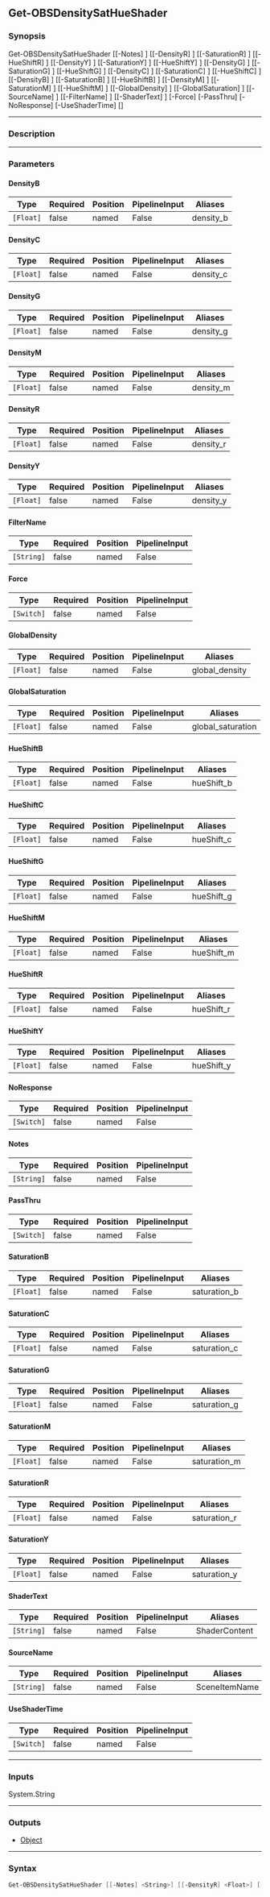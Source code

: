 Get-OBSDensitySatHueShader
--------------------------

### Synopsis
Get-OBSDensitySatHueShader [[-Notes] <string>] [[-DensityR] <float>] [[-SaturationR] <float>] [[-HueShiftR] <float>] [[-DensityY] <float>] [[-SaturationY] <float>] [[-HueShiftY] <float>] [[-DensityG] <float>] [[-SaturationG] <float>] [[-HueShiftG] <float>] [[-DensityC] <float>] [[-SaturationC] <float>] [[-HueShiftC] <float>] [[-DensityB] <float>] [[-SaturationB] <float>] [[-HueShiftB] <float>] [[-DensityM] <float>] [[-SaturationM] <float>] [[-HueShiftM] <float>] [[-GlobalDensity] <float>] [[-GlobalSaturation] <float>] [[-SourceName] <string>] [[-FilterName] <string>] [[-ShaderText] <string>] [-Force] [-PassThru] [-NoResponse] [-UseShaderTime] [<CommonParameters>]

---

### Description

---

### Parameters
#### **DensityB**

|Type     |Required|Position|PipelineInput|Aliases  |
|---------|--------|--------|-------------|---------|
|`[Float]`|false   |named   |False        |density_b|

#### **DensityC**

|Type     |Required|Position|PipelineInput|Aliases  |
|---------|--------|--------|-------------|---------|
|`[Float]`|false   |named   |False        |density_c|

#### **DensityG**

|Type     |Required|Position|PipelineInput|Aliases  |
|---------|--------|--------|-------------|---------|
|`[Float]`|false   |named   |False        |density_g|

#### **DensityM**

|Type     |Required|Position|PipelineInput|Aliases  |
|---------|--------|--------|-------------|---------|
|`[Float]`|false   |named   |False        |density_m|

#### **DensityR**

|Type     |Required|Position|PipelineInput|Aliases  |
|---------|--------|--------|-------------|---------|
|`[Float]`|false   |named   |False        |density_r|

#### **DensityY**

|Type     |Required|Position|PipelineInput|Aliases  |
|---------|--------|--------|-------------|---------|
|`[Float]`|false   |named   |False        |density_y|

#### **FilterName**

|Type      |Required|Position|PipelineInput|
|----------|--------|--------|-------------|
|`[String]`|false   |named   |False        |

#### **Force**

|Type      |Required|Position|PipelineInput|
|----------|--------|--------|-------------|
|`[Switch]`|false   |named   |False        |

#### **GlobalDensity**

|Type     |Required|Position|PipelineInput|Aliases       |
|---------|--------|--------|-------------|--------------|
|`[Float]`|false   |named   |False        |global_density|

#### **GlobalSaturation**

|Type     |Required|Position|PipelineInput|Aliases          |
|---------|--------|--------|-------------|-----------------|
|`[Float]`|false   |named   |False        |global_saturation|

#### **HueShiftB**

|Type     |Required|Position|PipelineInput|Aliases   |
|---------|--------|--------|-------------|----------|
|`[Float]`|false   |named   |False        |hueShift_b|

#### **HueShiftC**

|Type     |Required|Position|PipelineInput|Aliases   |
|---------|--------|--------|-------------|----------|
|`[Float]`|false   |named   |False        |hueShift_c|

#### **HueShiftG**

|Type     |Required|Position|PipelineInput|Aliases   |
|---------|--------|--------|-------------|----------|
|`[Float]`|false   |named   |False        |hueShift_g|

#### **HueShiftM**

|Type     |Required|Position|PipelineInput|Aliases   |
|---------|--------|--------|-------------|----------|
|`[Float]`|false   |named   |False        |hueShift_m|

#### **HueShiftR**

|Type     |Required|Position|PipelineInput|Aliases   |
|---------|--------|--------|-------------|----------|
|`[Float]`|false   |named   |False        |hueShift_r|

#### **HueShiftY**

|Type     |Required|Position|PipelineInput|Aliases   |
|---------|--------|--------|-------------|----------|
|`[Float]`|false   |named   |False        |hueShift_y|

#### **NoResponse**

|Type      |Required|Position|PipelineInput|
|----------|--------|--------|-------------|
|`[Switch]`|false   |named   |False        |

#### **Notes**

|Type      |Required|Position|PipelineInput|
|----------|--------|--------|-------------|
|`[String]`|false   |named   |False        |

#### **PassThru**

|Type      |Required|Position|PipelineInput|
|----------|--------|--------|-------------|
|`[Switch]`|false   |named   |False        |

#### **SaturationB**

|Type     |Required|Position|PipelineInput|Aliases     |
|---------|--------|--------|-------------|------------|
|`[Float]`|false   |named   |False        |saturation_b|

#### **SaturationC**

|Type     |Required|Position|PipelineInput|Aliases     |
|---------|--------|--------|-------------|------------|
|`[Float]`|false   |named   |False        |saturation_c|

#### **SaturationG**

|Type     |Required|Position|PipelineInput|Aliases     |
|---------|--------|--------|-------------|------------|
|`[Float]`|false   |named   |False        |saturation_g|

#### **SaturationM**

|Type     |Required|Position|PipelineInput|Aliases     |
|---------|--------|--------|-------------|------------|
|`[Float]`|false   |named   |False        |saturation_m|

#### **SaturationR**

|Type     |Required|Position|PipelineInput|Aliases     |
|---------|--------|--------|-------------|------------|
|`[Float]`|false   |named   |False        |saturation_r|

#### **SaturationY**

|Type     |Required|Position|PipelineInput|Aliases     |
|---------|--------|--------|-------------|------------|
|`[Float]`|false   |named   |False        |saturation_y|

#### **ShaderText**

|Type      |Required|Position|PipelineInput|Aliases      |
|----------|--------|--------|-------------|-------------|
|`[String]`|false   |named   |False        |ShaderContent|

#### **SourceName**

|Type      |Required|Position|PipelineInput|Aliases      |
|----------|--------|--------|-------------|-------------|
|`[String]`|false   |named   |False        |SceneItemName|

#### **UseShaderTime**

|Type      |Required|Position|PipelineInput|
|----------|--------|--------|-------------|
|`[Switch]`|false   |named   |False        |

---

### Inputs
System.String

---

### Outputs
* [Object](https://learn.microsoft.com/en-us/dotnet/api/System.Object)

---

### Syntax
```PowerShell
Get-OBSDensitySatHueShader [[-Notes] <String>] [[-DensityR] <Float>] [[-SaturationR] <Float>] [[-HueShiftR] <Float>] [[-DensityY] <Float>] [[-SaturationY] <Float>] [[-HueShiftY] <Float>] [[-DensityG] <Float>] [[-SaturationG] <Float>] [[-HueShiftG] <Float>] [[-DensityC] <Float>] [[-SaturationC] <Float>] [[-HueShiftC] <Float>] [[-DensityB] <Float>] [[-SaturationB] <Float>] [[-HueShiftB] <Float>] [[-DensityM] <Float>] [[-SaturationM] <Float>] [[-HueShiftM] <Float>] [[-GlobalDensity] <Float>] [[-GlobalSaturation] <Float>] [[-SourceName] <String>] [[-FilterName] <String>] [[-ShaderText] <String>] [-Force <Switch>] [-PassThru <Switch>] [-NoResponse <Switch>] [-UseShaderTime <Switch>] [<CommonParameters>]
```
